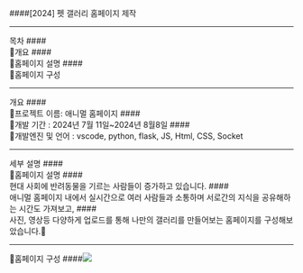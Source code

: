 ####[2024] 펫 갤러리 홈페이지 제작

--------------------------------------------
목차
####<br/>🥕개요
####<br/>🥕홈페이지 설명
####<br/>🥕홈페이지 구성

--------------------------------------------
개요
####<br/>🥕프로젝트 이름: 애니멀 홈페이지
####<br/>🥕개발 기간 : 2024년 7월 11일~2024년 8월8일
####<br/>🥕개발엔진 및 언어 : vscode, python, flask, JS, Html, CSS, Socket

---------------------------------------------------
세부 설명
####<br/>🥕홈페이지 설명
####<br/> 현대 사회에 반려동물을 기르는 사람들이 증가하고 있습니다.
####<br/> 애니멀 홈페이지 내에서 실시간으로 여러 사람들과 소통하며 서로간의 지식을 공유해하는 시간도 가져보고, 
####<br/> 사진, 영상등 다양하게 업로드를 통해 나만의 갤러리를 만들어보는 홈페이지를 구성해보았습니다.🐻

---------------------------------------------------

🥕홈페이지 구성
 ####<img src="./img/main.jpg">


